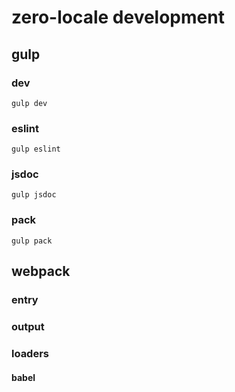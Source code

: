 zero-locale development
====================

## gulp

### dev

```shell
gulp dev
```

### eslint

```shell
gulp eslint
```

### jsdoc

```shell
gulp jsdoc
```

### pack

```shell
gulp pack
```

## webpack

### entry

### output

### loaders

#### babel


